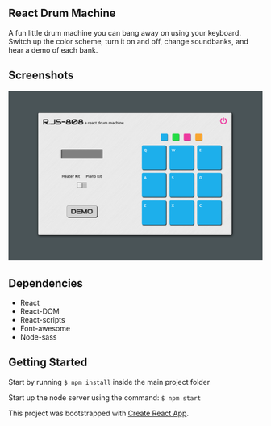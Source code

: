 ## React Drum Machine

A fun little drum machine you can bang away on using your keyboard. Switch up the color scheme, turn it on and off, change soundbanks, and hear a demo of each bank. 

## Screenshots
!['Screenshot Home page'](https://github.com/dwgillette/ReactDrumMachine/blob/master/DrumMachineScreenShot.png)

## Dependencies
- React
- React-DOM
- React-scripts
- Font-awesome
- Node-sass

## Getting Started
Start by running ```$ npm install``` inside the main project folder

Start up the node server using the command: ```$ npm start```

This project was bootstrapped with [Create React App](https://github.com/facebook/create-react-app).
